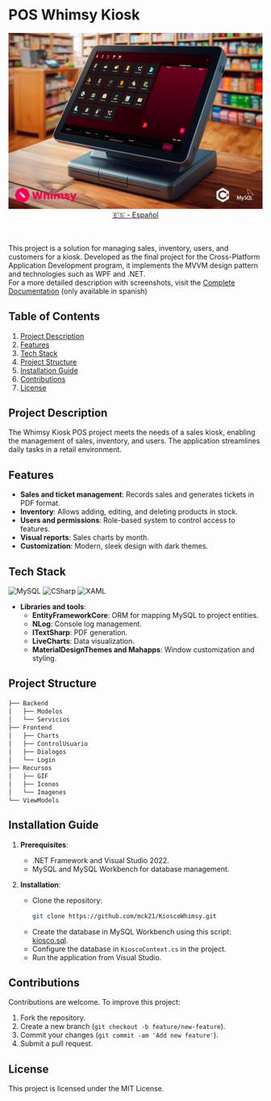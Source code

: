 # POS Whimsy Kiosk 

<div align="center">
  <img src="https://github.com/mck21/KioscoWhimsy/blob/master/Recursos/Imagenes/whimsyHeader.png"/>
  <a href="https://github.com/mck21/KioscoWhimsy/blob/master/README_en.md">🇪🇸 - Español</a>
</div>
<br><br>

This project is a solution for managing sales, inventory, users, and customers for a kiosk. Developed as the final project for the Cross-Platform Application Development program, it implements the MVVM design pattern and technologies such as WPF and .NET.  
For a more detailed description with screenshots, visit the [Complete Documentation](https://github.com/mck21/KioscoWhimsy/blob/master/WhimsyDoc.pdf) (only available in spanish)

## Table of Contents

1. [Project Description](#project-description)
2. [Features](#features)
3. [Tech Stack](#tech-stack)
4. [Project Structure](#project-structure)
5. [Installation Guide](#installation-guide)
6. [Contributions](#contributions)
7. [License](#license)

## Project Description

The Whimsy Kiosk POS project meets the needs of a sales kiosk, enabling the management of sales, inventory, and users. The application streamlines daily tasks in a retail environment.

## Features

- **Sales and ticket management**: Records sales and generates tickets in PDF format.
- **Inventory**: Allows adding, editing, and deleting products in stock.
- **Users and permissions**: Role-based system to control access to features.
- **Visual reports**: Sales charts by month.
- **Customization**: Modern, sleek design with dark themes.

## Tech Stack

![MySQL](https://img.shields.io/badge/mysql-%23007ACC.svg?style=for-the-badge&logo=mysql&logoColor=white)
![CSharp](https://img.shields.io/badge/c%23-%23239120.svg?style=for-the-badge&logo=csharp&logoColor=white)
![XAML](https://img.shields.io/badge/xaml-%230C54C2.svg?style=for-the-badge&logo=xaml&logoColor=white)

- **Libraries and tools**:
  - **EntityFrameworkCore**: ORM for mapping MySQL to project entities.
  - **NLog**: Console log management.
  - **ITextSharp**: PDF generation.
  - **LiveCharts**: Data visualization.
  - **MaterialDesignThemes and Mahapps**: Window customization and styling.

## Project Structure
```.
├── Backend
│   ├── Modelos
│   └── Servicios
├── Frontend
│   ├── Charts
│   ├── ControlUsuario
│   ├── Dialogos
│   └── Login
├── Recursos
│   ├── GIF
│   ├── Iconos
│   └── Imagenes
└── ViewModels
```

## Installation Guide

1. **Prerequisites**:
   - .NET Framework and Visual Studio 2022.
   - MySQL and MySQL Workbench for database management.
  
2. **Installation**:
   - Clone the repository: 
     ```bash
     git clone https://github.com/mck21/KioscoWhimsy.git
     ```
   - Create the database in MySQL Workbench using this script: [kiosco.sql](https://github.com/mck21/KioscoWhimsy/blob/master/kiosco.sql).
   - Configure the database in `KioscoContext.cs` in the project.
   - Run the application from Visual Studio.

## Contributions

Contributions are welcome. To improve this project:

1. Fork the repository.
2. Create a new branch (`git checkout -b feature/new-feature`).
3. Commit your changes (`git commit -am 'Add new feature'`).
4. Submit a pull request.

## License

This project is licensed under the MIT License.
